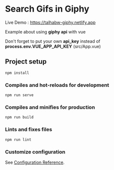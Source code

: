 # Search Gifs in Giphy

Live Demo : https://talhabw-giphy.netlify.app

Example about using **giphy api** with vue

Don't forget to put your own **api_key** instead of **process.env.VUE_APP_API_KEY** (src/App.vue)

## Project setup

```
npm install
```

### Compiles and hot-reloads for development

```
npm run serve
```

### Compiles and minifies for production

```
npm run build
```

### Lints and fixes files

```
npm run lint
```

### Customize configuration

See [Configuration Reference](https://cli.vuejs.org/config/).
